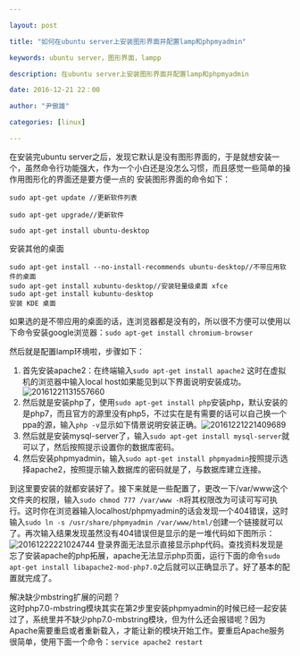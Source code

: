 ```yaml
---

layout: post

title: "如何在ubuntu server上安装图形界面并配置lamp和phpmyadmin"

keywords: ubuntu server，图形界面，lampp

description: 在ubuntu server上安装图形界面并配置lamp和phpmyadmin

date: 2016-12-21 22：00

author: "尹傲雄"

categories: [linux]

---
```

在安装完ubuntu server之后，发现它默认是没有图形界面的，于是就想安装一个，虽然命令行功能强大，作为一个小白还是没怎么习惯，而且感觉一些简单的操作用图形化的界面还是要方便一点的
安装图形界面的命令如下：

```
sudo apt-get update //更新软件列表

sudo apt-get upgrade//更新软件

sudo apt-get install ubuntu-desktop
```
安装其他的桌面

```
sudo apt-get install --no-install-recommends ubuntu-desktop//不带应用软件的桌面
sudo apt-get install xubuntu-desktop//安装轻量级桌面 xfce
sudo apt-get install kubuntu-desktop
安装 KDE 桌面
```
如果选的是不带应用的桌面的话，连浏览器都是没有的，所以很不方便可以使用以下命令安装google浏览器：`sudo apt-get install chromium-browser`

然后就是配置lamp环境啦，步骤如下：

 1. 首先安装apache2：在终端输入`sudo apt-get install apache2`
这时在虚拟机的浏览器中输入local host如果能见到以下界面说明安装成功。
![20161221131557660](https://cdn.yinaoxiong.cn/image/posts/2016-12-21/20161221131557660.png)
 2. 然后就是安装php了，使用`sudo apt-get install php`安装php，默认安装的是php7，而且官方的源里没有php5，不过实在是有需要的话可以自己换一个ppa的源，输入`php -v`显示如下情景说明安装正确。![20161221221409689](https://cdn.yinaoxiong.cn/image/posts/2016-12-21/20161221221409689.png)
 3. 然后就是安装mysql-server了，输入`sudo apt-get install mysql-server`就可以了，然后按照提示设置你的数据库密码。
 4. 然后安装phpmyadmin，输入`sudo apt-get install phpmyadmin`按照提示选择apache2，按照提示输入数据库的密码就是了，与数据库建立连接。

 到这里要安装的就都安装好了。接下来就是一些配置了，更改一下/var/www这个文件夹的权限，输入`sudo chmod 777 /var/www -R`将其权限改为可读可写可执行。这时你在浏览器输入localhost/phpmyadmin的话会发现一个404错误，这时输入`sudo ln -s /usr/share/phpmyadmin /var/www/html/`创建一个链接就可以了。再次输入结果发现虽然没有404错误但是显示的是一堆代码如下图所示：![20161222221024744](https://cdn.yinaoxiong.cn/image/posts/2016-12-21/20161222221024744.png)
 登录界面无法显示直接显示php代码。查找资料发现是忘了安装apache的php拓展，apache无法显示php页面，运行下面的命令`sudo apt-get install libapache2-mod-php7.0`之后就可以正确显示了。好了基本的配置就完成了。

 解决缺少mbstring扩展的问题？  
 这时php7.0-mbstring模块其实在第2步里安装phpmyadmin的时候已经一起安装过了，系统里并不缺少php7.0-mbstring模块，但为什么还会报错呢？因为Apache需要重启或者重新载入，才能让新的模块开始工作。要重启Apache服务很简单，使用下面一个命令：`service apache2 restart`

